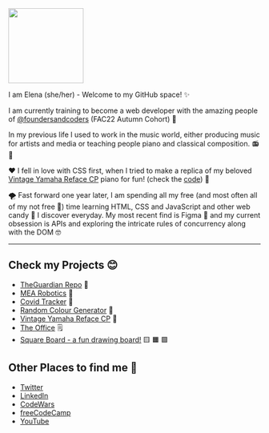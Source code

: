 <!-- <img src="https://media.giphy.com/media/1oCxIGSL2oa0GXuJlP/giphy.gif" width="180"/> -->
<img src="https://media.giphy.com/media/26Fxy3Iz1ari8oytO/giphy.gif" width="150"/>

I am Elena (she/her) - Welcome to my GitHub space! :sparkles:

I am currently training to become a web developer with the amazing people of [@foundersandcoders](https://github.com/foundersandcoders) (FAC22 Autumn Cohort) :star_struck:

In my previous life I used to work in the music world, either producing music for artists and media or teaching people piano and classical composition. :radio: :violin:

:heart: I fell in love with CSS first, when I tried to make a replica of my beloved [Vintage Yamaha Reface CP](https://elenamarinaki.github.io/vintage_piano_replica/) piano for fun! (check the [code](https://github.com/elenamarinaki/vintage_piano_replica)) :musical_keyboard:

:tornado: Fast forward one year later, I am spending all my free (and most often all of my not free :hand_over_mouth:) time learning HTML, CSS and JavaScript and other web candy :lollipop: I discover everyday. My most recent find is Figma :gem: and my current obsession is APIs and exploring the intricate rules of concurrency along with the DOM :nerd_face:

---

## Check my Projects :blush:

- [TheGuardian Repo](https://elenamarinaki.github.io/TheGuardian_Repo/) :newspaper:
- [MEA Robotics](https://fac22.github.io/Michael-Elena-Agency/) :robot:
- [Covid Tracker](https://fac22.github.io/Adriana_Elena-API/) :dna:
- [Random Colour Generator](#b2ffa8,#9cfffa,#53a2be) :art:
- [Vintage Yamaha Reface CP](https://elenamarinaki.github.io/vintage_piano_replica/) :musical_keyboard:
- [The Office](https://elenamarinaki.github.io/the_office/) :spiral_notepad:
- [Square Board - a fun drawing board!](https://elenamarinaki.github.io/squareboard/) :yellow_square: :orange_square: :purple_square:

## Other Places to find me :space_invader:

- [Twitter](https://twitter.com/rhuave)
- [LinkedIn](https://www.linkedin.com/in/elenamarinaki/)
- [CodeWars](https://www.codewars.com/users/rhuave)
- [freeCodeCamp](https://www.freecodecamp.org/fcc74ffc650-45d5-40a4-92d7-009023cbd189)
- [YouTube](https://www.youtube.com/channel/UCb-BPyGLnxMOESIFy3vkg_w)
